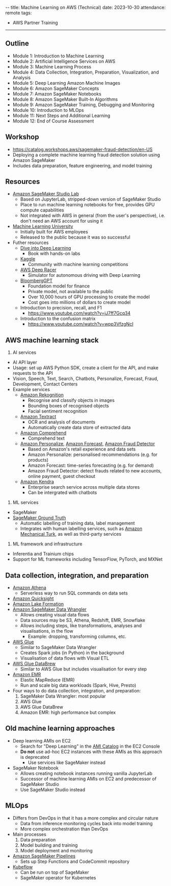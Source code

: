 --
title: Machine Learning on AWS (Technical)
date: 2023-10-30
attendance: remote
tags:
  - AWS Partner Training
---

## Outline

- Module 1: Introduction to Machine Learning
- Module 2: Artificial Intelligence Services on AWS
- Module 3: Machine Learning Process
- Module 4: Data Collection, Integration, Preparation, Visualization, and Analysis
- Module 5: Deep Learning Amazon Machine Images
- Module 6: Amazon SageMaker Concepts
- Module 7: Amazon SageMaker Notebooks
- Module 8: Amazon SageMaker Built-In Algorithms
- Module 9: Amazon SageMaker Training, Debugging and Monitoring
- Module 10: Introduction to MLOps
- Module 11: Next Steps and Additional Learning
- Module 12: End of Course Assessment

## Workshop

- https://catalog.workshops.aws/sagemaker-fraud-detection/en-US
- Deploying a complete machine learning fraud detection solution using Amazon SageMaker
- Includes data preparation, feature engineering, and model training

## Resources

- [Amazon SageMaker Studio Lab](https://studiolab.sagemaker.aws/)
  - Based on JupyterLab, stripped-down version of SageMaker Studio
  - Place to run machine learning notebooks for free, provides GPU compute capabilities
  - Not integrated with AWS in general (from the user's perspective), i.e. don't need an AWS account for using it
- [Machine Learning University](https://aws.amazon.com/machine-learning/mlu/)
  - Initially built for AWS employees
  - Released to the public because it was so successful
- Futher resources
  - [Dive into Deep Learning](https://d2l.ai/index.html)
    - Book with hands-on labs
  - [Kaggle](https://www.kaggle.com/)
    - Community with machine learning competitions
  - [AWS Deep Racer](https://aws.amazon.com/deepracer/)
    - Simulator for autonomous driving with Deep Learning
  - [BloombergGPT](https://arxiv.org/abs/2303.17564)
    - Foundation model for finance
    - Private model, not available to the public
    - Over 10,000 hours of GPU processing to create the model
    - Cost goes into millions of dollars to create model
  - Introduction to precision, recall, and F1
    - https://www.youtube.com/watch?v=jJ7ff7Gcq34
  - Introduction to the confusion matrix
    - https://www.youtube.com/watch?v=wpp3VfzgNcI

## AWS machine learning stack

1. AI services
  - AI API layer
  - Usage: set up AWS Python SDK, create a client for the API, and make requests to the API
  - Vision, Speech, Text, Search, Chatbots, Personalize, Forecast, Fraud, Development, Contact Centers
  - Example services
    - [Amazon Rekognition](https://aws.amazon.com/rekognition/)
      - Recognise and classify objects in images
      - Bounding boxes of recognised objects
      - Facial sentiment recognition
    - [Amazon Textract](https://aws.amazon.com/textract/)
      - OCR and analysis of documents
      - Automatically create data store of extracted data
    - [Amazon Comprehend](https://aws.amazon.com/comprehend/)
      - Comprehend text
    - [Amazon Personalize](https://aws.amazon.com/personalize/), [Amazon Forecast](https://aws.amazon.com/forecast/), [Amazon Fraud Detector](https://aws.amazon.com/fraud-detector/)
      - Based on Amazon's retail experience and data sets
      - Amazon Personalize: personalised recommendations (e.g. for products)
      - Amazon Forecast: time-series forecasting (e.g. for demand)
      - Amazon Fraud Detector: detect frauds related to new accounts, online payment, guest checkout
    - [Amazon Kendra](https://aws.amazon.com/kendra/)
      - Enterprise search service across multiple data stores
      - Can be intergrated with chatbots
1. ML services
  - SageMaker
  - [SageMaker Ground Truth](https://aws.amazon.com/sagemaker/data-labeling/)
    - Automatic labelling of training data, label management
    - Integrates with human labelling services, such as [Amazon Mechanical Turk](https://www.mturk.com/), as well as third-party services
1. ML framework and infrastructure
  - Inferentia and Trainium chips
  - Support for ML frameworks including TensorFlow, PyTorch, and MXNet

## Data collection, integration, and preparation

- [Amazon Athena](https://aws.amazon.com/athena/)
  - Serverless way to run SQL commands on data sets
- [Amazon Quicksight](https://aws.amazon.com/quicksight/)
- [Amazon Lake Formation](https://aws.amazon.com/lake-formation/)
- [Amazon SageMaker Data Wrangler](https://aws.amazon.com/sagemaker/data-wrangler/)
  - Allows creating visual data flows
  - Data sources may be S3, Athena, Redshift, EMR, Snowflake
  - Allows including steps, like transformations, analyses and visualisations, in the flow
    - Example: dropping, transforming columns, etc.
- [AWS Glue](https://aws.amazon.com/glue/)
  - Similar to SageMaker Data Wrangler
  - Creates Spark jobs (in Python) in the background
  - Visualisation of data flows with Visual ETL
- [AWS Glue DataBrew](https://aws.amazon.com/glue/features/databrew/)
  - Similar to AWS Glue but includes visualisation for every step
- [Amazon EMR](https://aws.amazon.com/emr/)
  - Elastic MapReduce (EMR)
  - Run and scale big data workloads (Spark, Hive, Presto)
- Four ways to do data collection, integration, and preparation:
  1. SageMaker Data Wrangler: most popular
  1. AWS Glue
  1. AWS Glue DataBrew
  1. Amazon EMR: high performance but complex

## Old machine learning approaches

- Deep learning AMIs on EC2
  - Search for "Deep Learning" in the [AMI Catalog](https://us-west-2.console.aws.amazon.com/ec2/home?region=us-west-2#AMICatalog:) in the EC2 Console
  - **Do not** use ad-hoc EC2 instances with these AMIs as this approach is deprecated
    - Use services like SageMaker instead
- SageMaker Notebook
  - Allows creating notebook instances running vanilla JupyterLab
  - Successor of machine learning AMIs on EC2 and predecessor of SageMaker Studio
  - Use SageMaker Studio instead

## MLOps

- Differs from DevOps in that it has a more complex and circular nature
  - Data from inference monitoring cycles back into model training
  - More complex orchestration than DevOps
- Main processes
  1. Data preparation
  1. Model building and training
  1. Model deployment and monitoring
- [Amazon SageMaker Pipelines](https://aws.amazon.com/sagemaker/pipelines/)
  - Sets up Step Functions and CodeCommit repository
- [Kubeflow](https://www.kubeflow.org/)
  - Can be run on top of SageMaker
  - SageMaker operator for Kubernetes
